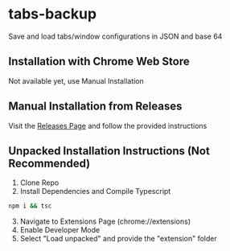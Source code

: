 # tabs-backup

Save and load tabs/window configurations in JSON and base 64

## Installation with Chrome Web Store

Not available yet, use Manual Installation

## Manual Installation from Releases

Visit the [Releases Page](https://github.com/MatthewCash/tabs-backup/releases) and follow the provided instructions

## Unpacked Installation Instructions (Not Recommended)

1. Clone Repo
2. Install Dependencies and Compile Typescript

```sh
npm i && tsc
```

3. Navigate to Extensions Page (chrome://extensions)
4. Enable Developer Mode
5. Select "Load unpacked" and provide the "extension" folder
